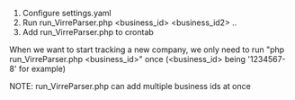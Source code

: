 1. Configure settings.yaml
2. Run run_VirreParser.php &lt;business_id&gt; &lt;business_id2&gt; ..
3. Add run_VirreParser.php to crontab

When we want to start tracking a new company, 
we only need to run "php run_VirreParser.php &lt;business_id&gt;" 
once (&lt;business_id&gt; being '1234567-8' for example)

NOTE: run_VirreParser.php can add multiple business ids at once
